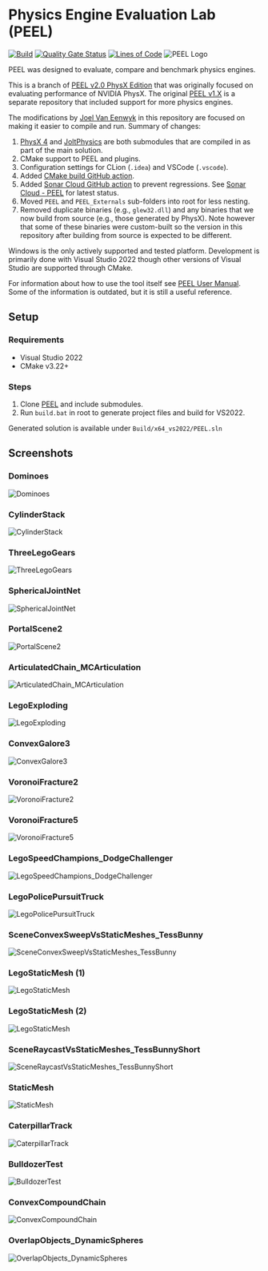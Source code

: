 # Physics Engine Evaluation Lab (PEEL)

[![Build](https://github.com/joelvaneenwyk/PEEL/actions/workflows/build.yml/badge.svg)](https://github.com/joelvaneenwyk/PEEL/actions/workflows/build.yml)
[![Quality Gate Status](https://sonarcloud.io/api/project_badges/measure?project=joelvaneenwyk_PEEL&metric=alert_status)](https://sonarcloud.io/summary/new_code?id=joelvaneenwyk_PEEL)
[![Lines of Code](https://sonarcloud.io/api/project_badges/measure?project=joelvaneenwyk_PEEL&metric=ncloc)](https://sonarcloud.io/summary/new_code?id=joelvaneenwyk_PEEL)
![PEEL Logo](./Media/peel.png)

PEEL was designed to evaluate, compare and benchmark physics engines.

This is a branch of [PEEL v2.0 PhysX Edition](https://github.com/Pierre-Terdiman/PEEL_PhysX_Edition) that was originally focused on evaluating performance of NVIDIA PhysX. The original [PEEL v1.X](https://github.com/Pierre-Terdiman/PEEL) is a separate repository that included support for more physics engines.

The modifications by [Joel Van Eenwyk](https://github.com/joelvaneenwyk) in this repository are focused on making it easier to compile and run. Summary of changes:

1. [PhysX 4](https://github.com/NVIDIAGameWorks/PhysX)
and [JoltPhysics](https://github.com/jrouwe/JoltPhysics) are both submodules that are compiled in as part of the main solution.
2. CMake support to PEEL and plugins.
3. Configuration settings for CLion (`.idea`) and VSCode (`.vscode`).
4. Added [CMake build GitHub action](https://github.com/joelvaneenwyk/PEEL/actions/workflows/build.yml).
5. Added [Sonar Cloud GitHub action](https://github.com/joelvaneenwyk/PEEL/actions/workflows/sonar-cloud.yml) to prevent regressions. See [Sonar Cloud - PEEL](https://sonarcloud.io/summary/overall?id=joelvaneenwyk_PEEL) for latest status.
6. Moved `PEEL` and `PEEL_Externals` sub-folders into root for less nesting.
7. Removed duplicate binaries (e.g., `glew32.dll`) and any binaries that we now build from source (e.g., those generated by PhysX). Note however that some of these binaries were custom-built so the version in this repository after building from source is expected to be different.

Windows is the only actively supported and tested platform. Development is primarily done with Visual Studio 2022 though other versions of Visual Studio are supported through CMake.

For information about how to use the tool itself see [PEEL User Manual](./Docs/PEEL%20User%20Manual.md). Some of the information is outdated, but it is still a useful reference.

## Setup

### Requirements

* Visual Studio 2022
* CMake v3.22+

### Steps

1. Clone [PEEL](https://github.com/joelvaneenwyk/peel) and include submodules.
2. Run `build.bat` in root to generate project files and build for VS2022.

Generated solution is available under `Build/x64_vs2022/PEEL.sln`

## Screenshots

### Dominoes

![Dominoes](./Media/Screenshots/Screenshot00.jpg?raw=true)

### CylinderStack

![CylinderStack](./Media/Screenshots/Screenshot01.jpg?raw=true)

### ThreeLegoGears

![ThreeLegoGears](./Media/Screenshots/Screenshot02.jpg?raw=true)

### SphericalJointNet

![SphericalJointNet](./Media/Screenshots/Screenshot03.jpg?raw=true)

### PortalScene2

![PortalScene2](./Media/Screenshots/Screenshot04.jpg?raw=true)

### ArticulatedChain_MCArticulation

![ArticulatedChain_MCArticulation](./Media/Screenshots/Screenshot05.jpg?raw=true)

### LegoExploding

![LegoExploding](./Media/Screenshots/Screenshot06.jpg?raw=true)

### ConvexGalore3

![ConvexGalore3](./Media/Screenshots/Screenshot07.jpg?raw=true)

### VoronoiFracture2

![VoronoiFracture2](./Media/Screenshots/Screenshot08.jpg?raw=true)

### VoronoiFracture5

![VoronoiFracture5](./Media/Screenshots/Screenshot09.jpg?raw=true)

### LegoSpeedChampions_DodgeChallenger

![LegoSpeedChampions_DodgeChallenger](./Media/Screenshots/Screenshot10.jpg?raw=true)

### LegoPolicePursuitTruck

![LegoPolicePursuitTruck](./Media/Screenshots/Screenshot11.jpg?raw=true)

### SceneConvexSweepVsStaticMeshes_TessBunny

![SceneConvexSweepVsStaticMeshes_TessBunny](./Media/Screenshots/Screenshot12.jpg?raw=true)

### LegoStaticMesh (1)

![LegoStaticMesh](./Media/Screenshots/Screenshot13.jpg?raw=true)

### LegoStaticMesh (2)

![LegoStaticMesh](./Media/Screenshots/Screenshot14.jpg?raw=true)

### SceneRaycastVsStaticMeshes_TessBunnyShort

![SceneRaycastVsStaticMeshes_TessBunnyShort](./Media/Screenshots/Screenshot15.jpg?raw=true)

### StaticMesh

![StaticMesh](./Media/Screenshots/Screenshot16.jpg?raw=true)

### CaterpillarTrack

![CaterpillarTrack](./Media/Screenshots/Screenshot17.jpg?raw=true)

### BulldozerTest

![BulldozerTest](./Media/Screenshots/Screenshot18.jpg?raw=true)

### ConvexCompoundChain

![ConvexCompoundChain](./Media/Screenshots/Screenshot19.jpg?raw=true)

### OverlapObjects_DynamicSpheres

![OverlapObjects_DynamicSpheres](./Media/Screenshots/Screenshot20.jpg?raw=true)
